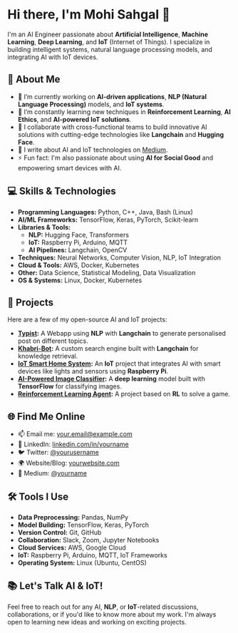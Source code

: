 # Hi there, I'm Mohi Sahgal 👋

I'm an AI Engineer passionate about **Artificial Intelligence**, **Machine Learning**, **Deep Learning**, and **IoT** (Internet of Things). I specialize in building intelligent systems, natural language processing models, and integrating AI with IoT devices.

## 🚀 About Me
- 🔭 I’m currently working on **AI-driven applications**, **NLP (Natural Language Processing)** models, and **IoT systems**.
- 🌱 I’m constantly learning new techniques in **Reinforcement Learning**, **AI Ethics**, and **AI-powered IoT solutions**.
- 👯 I collaborate with cross-functional teams to build innovative AI solutions with cutting-edge technologies like **Langchain** and **Hugging Face**.
- 📝 I write about AI and IoT technologies on [Medium](https://medium.com/@yourname).
- ⚡ Fun fact: I'm also passionate about using **AI for Social Good** and empowering smart devices with AI.

## 💻 Skills & Technologies
- **Programming Languages:** Python, C++, Java, Bash (Linux)
- **AI/ML Frameworks:** TensorFlow, Keras, PyTorch, Scikit-learn
- **Libraries & Tools:**
  - **NLP:** Hugging Face, Transformers
  - **IoT:** Raspberry Pi, Arduino, MQTT
  - **AI Pipelines:** Langchain, OpenCV
- **Techniques:** Neural Networks, Computer Vision, NLP, IoT Integration
- **Cloud & Tools:** AWS, Docker, Kubernetes
- **Other:** Data Science, Statistical Modeling, Data Visualization
- **OS & Systems:** Linux, Docker, Kubernetes

## 🔧 Projects
Here are a few of my open-source AI and IoT projects:
- **[Typist](https://github.com/yourusername/ai-chatbot):** A Webapp using **NLP** with **Langchain** to generate personalised post on different topics. 
- **[Khabri-Bot](https://github.com/yourusername/langchain-search):** A custom search engine built with **Langchain** for knowledge retrieval.
- **[IoT Smart Home System](https://github.com/yourusername/iot-smart-home):** An **IoT** project that integrates AI with smart devices like lights and sensors using **Raspberry Pi**.
- **[AI-Powered Image Classifier](https://github.com/yourusername/image-classifier):** A **deep learning** model built with **TensorFlow** for classifying images.
- **[Reinforcement Learning Agent](https://github.com/yourusername/reinforcement-learning-agent):** A project based on **RL** to solve a game.

## 🌐 Find Me Online
- 📫 Email me: [your.email@example.com](mailto:your.email@example.com)
- 💼 LinkedIn: [linkedin.com/in/yourname](https://linkedin.com/in/yourname)
- 🐦 Twitter: [@yourusername](https://twitter.com/yourusername)
- 🌍 Website/Blog: [yourwebsite.com](https://yourwebsite.com)
- 📘 Medium: [@yourname](https://medium.com/@yourname)

## 🛠️ Tools I Use
- **Data Preprocessing:** Pandas, NumPy
- **Model Building:** TensorFlow, Keras, PyTorch
- **Version Control:** Git, GitHub
- **Collaboration:** Slack, Zoom, Jupyter Notebooks
- **Cloud Services:** AWS, Google Cloud
- **IoT:** Raspberry Pi, Arduino, MQTT, IoT Frameworks
- **Operating System:** Linux (Ubuntu, CentOS)

## 📚 Let's Talk AI & IoT!
Feel free to reach out for any AI, **NLP**, or **IoT**-related discussions, collaborations, or if you'd like to know more about my work. I'm always open to learning new ideas and working on exciting projects.
